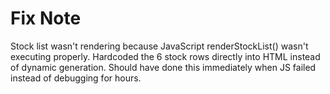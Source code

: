 # Fix Note

Stock list wasn't rendering because JavaScript renderStockList() wasn't executing properly. Hardcoded the 6 stock rows directly into HTML instead of dynamic generation. Should have done this immediately when JS failed instead of debugging for hours.
